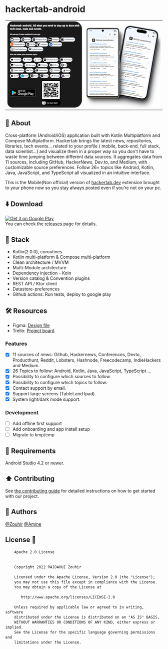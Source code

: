 # hackertab-android

<table align="center">
<tr>
<td>
<img src="imgs/preview.png" alt="Preview image" /> 
</td>
</tr>
</table>

## 📝 About

Cross-platform (Android/iOS) application built with Kotlin Multiplatform and Compose Multiplatform.
Hackertab brings the latest news, repositories, libraries, tech events... related to your profile (
mobile, back-end, full stack, data scientist...) and visualize them in a proper way so you don't
have to waste time jumping between different data sources.
It aggregates data from 11 sources, including GitHub, HackerNews, Dev.to, and Medium, with
customizable source preferences. Follow 26+ topics like Android, Kotlin, Java, JavaScript, and
TypeScript all visualized in an intuitive interface.

This is the Mobile(Non official) version of [hackertab.dev](https://hackertab.dev) extension brought to your
phone now so you stay always posted even if you’re not on your pc.

## ⬇️ Download

[<img src="https://play.google.com/intl/en_us/badges/images/generic/en-play-badge.png" alt="Get it on Google Play" height="90"/>](https://play.google.com/store/apps/details?id=com.zrcoding.hackertab)<br>
You can check the [releases](https://github.com/zouhir96/hackertab-android/releases/latest) page for
details.

## 🔨 Stack

- Kotlin(2.0.0), coroutines
- Kotlin multi-platform & Compose multi-platform
- Clean architecture / MVVM
- Multi-Module architecture
- Dependency injection - Koin
- Version catalog & Convention plugins
- REST API / Ktor client
- Datastore-preferences
- Github actions: Run tests, deploy to google play

## 🛠️ Resources
- Figma: [Design file](https://www.figma.com/file/IMFz1yU7jLCIQL1ZM0X8t7/Hackertab?type=design&node-id=0-1&mode=design&t=7yYklSUnlheLkOaN-0)
- Trello: [Project board](https://trello.com/b/OaxWzI96/hackertab)

### Features

- [x] 11 sources of news: Github, Hackernews, Conferences, Devto, Producthunt, Reddit, Lobsters,
  Hashnode, Freecodecamp, IndieHackers and Medium.
- [x] 26 Topics to follow: Android, Kotlin, Java, JavaScript, TypeScript ...
- [x] Possibility to configure which sources to follow.
- [x] Possibility to configure which topics to follow.
- [x] Contact support by email.
- [x] Support large screens (Tablet and Ipad).
- [x] System light/dark mode support.

### Development

- [ ] Add offline first support
- [ ] Add onboarding and app install setup
- [ ] Migrate to kmp/cmp

## 🧩 Requirements

Android Studio 4.2 or newer.

## ⬆️ Contributing

See [the contributing guide](CONTRIBUTING.md) for detailed instructions on how to get started with
our project.

## 🔗 Authors

[@Zouhir](https://rajdaoui-zouhir.vercel.app)
[@Amine](https://twitter.com/aminekarimii)

## License 🔖

```
    Apache 2.0 License


    Copyright 2022 RAJDAOUI Zouhir

    Licensed under the Apache License, Version 2.0 (the "License");
    you may not use this file except in compliance with the License.
    You may obtain a copy of the License at

       http://www.apache.org/licenses/LICENSE-2.0

    Unless required by applicable law or agreed to in writing, software
    distributed under the License is distributed on an "AS IS" BASIS,
    WITHOUT WARRANTIES OR CONDITIONS OF ANY KIND, either express or implied.
    See the License for the specific language governing permissions and
    limitations under the License.

```
